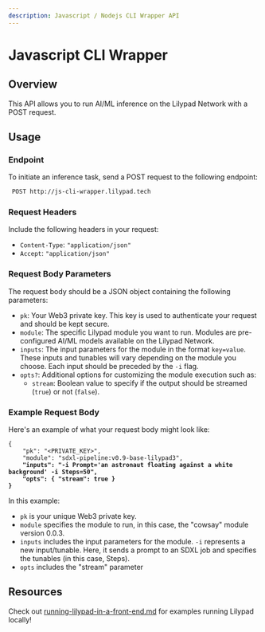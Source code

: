 ```yaml
---
description: Javascript / Nodejs CLI Wrapper API
---
```


# Javascript CLI Wrapper

## Overview

This API allows you to run AI/ML inference on the Lilypad Network with a POST request.

## **Usage**

### **Endpoint**

To initiate an inference task, send a POST request to the following endpoint:

```bash
 POST http://js-cli-wrapper.lilypad.tech
```

### Request Headers

Include the following headers in your request:

* `Content-Type`: `"application/json"`
* `Accept`: `"application/json"`

### Request Body Parameters

The request body should be a JSON object containing the following parameters:

* `pk`: Your Web3 private key. This key is used to authenticate your request and should be kept secure.
* `module`: The specific Lilypad module you want to run. Modules are pre-configured AI/ML models available on the Lilypad Network.
* `inputs`: The input parameters for the module in the format `key=value`. These inputs and tunables will vary depending on the module you choose. Each input should be preceded by the `-i` flag.
* `opts?`: Additional options for customizing the module execution such as:
  * `stream`: Boolean value to specify if the output should be streamed (`true`) or not (`false`).

### Example Request Body

Here's an example of what your request body might look like:

<pre class="language-json"><code class="lang-json">{
    "pk": "&#x3C;PRIVATE_KEY>",
    "module": "sdxl-pipeline:v0.9-base-lilypad3",
<strong>    "inputs": "-i Prompt='an astronaut floating against a white background' -i Steps=50",
</strong><strong>    "opts": { "stream": true }
</strong><strong>}
</strong></code></pre>

In this example:

* `pk` is your unique Web3 private key.
* `module` specifies the module to run, in this case, the "cowsay" module version 0.0.3.
* `inputs` includes the input parameters for the module. `-i` represents a new input/tunable. Here, it sends a prompt to an SDXL job and specifies the tunables (in this case, Steps).
* `opts` includes the "stream" parameter

## Resources

Check out [running-lilypad-in-a-front-end.md](running-lilypad-in-a-front-end.md "mention") for examples running Lilypad locally!
